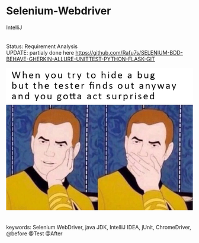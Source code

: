 # Selenium-Webdriver
IntelliJ 
<br><br><br>
Status: Requirement Analysis
<br>
UPDATE: partialy done here https://github.com/Rafu7s/SELENIUM-BDD-BEHAVE-GHERKIN-ALLURE-UNITTEST-PYTHON-FLASK-GIT 
<br>
<br>
![Example meta5](./img/1.jpg)
<br>
<br>
<br>
keywords: Selenium WebDriver, java JDK, IntelliJ IDEA, jUnit, ChromeDriver, @before @Test @After
